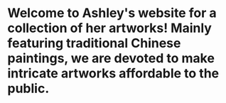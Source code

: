 # Welcome to Ashley's website for a collection of her artworks! Mainly featuring traditional Chinese paintings, we are devoted to make intricate artworks affordable to the public.

